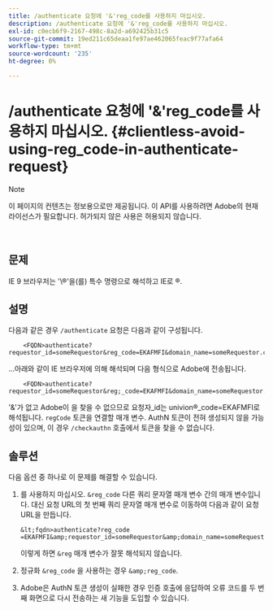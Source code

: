 ```yaml
---
title: /authenticate 요청에 '&'reg_code를 사용하지 마십시오.
description: /authenticate 요청에 '&'reg_code를 사용하지 마십시오.
exl-id: c0ecb6f9-2167-498c-8a2d-a692425b31c5
source-git-commit: 19ed211c65deaa1fe97ae462065feac9f77afa64
workflow-type: tm+mt
source-wordcount: '235'
ht-degree: 0%

---
```


# /authenticate 요청에 &#39;&amp;&#39;reg_code를 사용하지 마십시오. {#clientless-avoid-using-reg_code-in-authenticate-request}

>[!NOTE]
>
>이 페이지의 컨텐츠는 정보용으로만 제공됩니다. 이 API를 사용하려면 Adobe의 현재 라이선스가 필요합니다. 허가되지 않은 사용은 허용되지 않습니다.

</br>



## 문제

IE 9 브라우저는 &#39;\®&#39;을(를) 특수 명령으로 해석하고 IE로 ®.

## 설명

다음과 같은 경우 `/authenticate` 요청은 다음과 같이 구성됩니다.


```
    <FQDN>authenticate? requestor_id=someRequestor&reg_code=EKAFMFI&domain_name=someRequestor.com&noflash=true&mso_id=someMvpd&redirect_url=someRequestor.redirect.url.html
```


...아래와 같이 IE 브라우저에 의해 해석되며 다음 형식으로 Adobe에 전송됩니다.


```
    <FQDN>authenticate?requestor_id=someRequestor&reg;_code=EKAFMFI&domain_name=someRequestor.com&noflash=true&mso_id=someMvpd&redirect_url=someRequestor.redirect.url.html
```


&#39;&amp;&#39;가 없고 Adobe이 을 찾을 수 없으므로 요청자\_id는 univion®\_code=EKAFMFI로 해석됩니다. `regCode` 토큰을 연결할 매개 변수.  AuthN 토큰이 전혀 생성되지 않을 가능성이 있으며, 이 경우 `/checkauthn` 호출에서 토큰을 찾을 수 없습니다.



## 솔루션

다음 옵션 중 하나로 이 문제를 해결할 수 있습니다.

1. 를 사용하지 마십시오. `&reg_code` 다른 쿼리 문자열 매개 변수 간의 매개 변수입니다.  대신 요청 URL의 첫 번째 쿼리 문자열 매개 변수로 이동하여 다음과 같이 요청 URL을 만듭니다.


       &lt;fqdn>authenticate?reg_code =EKAFMFI&amp;requestor_id=someRequestor&amp;domain_name=someRequestor.com&amp;noflash=true&amp;mso_id=someMvpd&amp;redirect_url=someRequestor.redirect.url.html
   

   이렇게 하면 `&reg` 매개 변수가 잘못 해석되지 않습니다.

1. 정규화 `&reg_code` 을 사용하는 경우 `&amp;reg_code`.

1. Adobe은 AuthN 토큰 생성이 실패한 경우 인증 호출에 응답하여 오류 코드를 두 번째 화면으로 다시 전송하는 새 기능을 도입할 수 있습니다.

